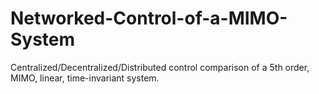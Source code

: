 # Networked-Control-of-a-MIMO-System
Centralized/Decentralized/Distributed control comparison of a 5th order, MIMO, linear, time-invariant system.
